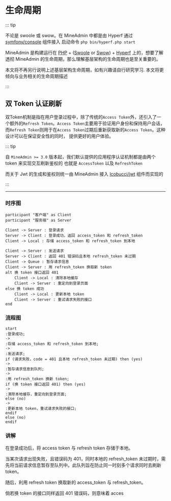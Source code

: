 # 生命周期

::: tip

不论是 swoole 或 swow。在 MineAdmin 中都是由 Hyperf 通过[symfony/console](https://github.com/symfony/console) 组件接入
启动命令 `php bin/hyperf.php start`

MineAdmin 是构建运行在 [PHP](https://php.net) + ([Swoole](https://swoole.com) or [Swow](https://github.com/swow/swow)) + [Hyperf](https://github.com/hyperf/hyperf)
上的，想要了解透彻 MineAdmin 的生命周期，那么理解基层架构的生命周期也是至关重要的。

本文将不再另行说明上述基层架构生命周期，如有兴趣请自行研究学习.
本文将更倾向与业务相关的生命周期描述

:::


## 双 Token 认证刷新

双Token机制是指在用户登录过程中，除了传统的`Access Token`外，还引入了一个额外的`Refresh Token`。`Access Token`主要用于验证用户身份和保持用户会话，
而`Refresh Token`则用于在`Access Token`过期后重新获取新的`Access Token`。这种设计可以在保证安全性的同时，
提供更好的用户体验。

::: tip

自 `MineAdmin >= 3.0` 版本起，我们默认提供的应用程序认证机制都是由两个 token 来实现交互刷新鉴权的
也就是 `AccessToken` 以及 `RefreshToken`

而关于 Jwt 的生成和鉴权则统一由 MineAdmin 接入 [lcobucci/jwt](https://github.com/lcobucci/jwt) 组件而实现的

:::

---

### 时序图

```plantuml
participant "客户端" as Client
participant "服务端" as Server

Client -> Server : 登录请求
Server -> Client : 登录成功，返回 access_token 和 refresh_token
Client -> Local : 存储 access_token 和 refresh_token 到本地

Client -> Server : 发送请求
Server -> Client : 返回 401 错误码且本地 refresh_token 未过期
Client -> Queue : 暂存请求信息
Client -> Server : 用 refresh_token 换取新 token
alt 换 token 接口返回 401
    Client -> Local : 清除本地缓存
    Client -> Server : 重定向到登录页面
else 换 token 成功
    Client -> Local : 更新本地 token
    Client -> Server : 重试请求失败的接口
end
```

### 流程图

```plantuml
start
:登录成功;
->
:存储 access_token 和 refresh_token 到本地;
->
:发送请求;
if (请求失败，code = 401 且本地 refresh_token 未过期) then (yes)
->
:暂存请求信息到队列;
->
:用 refresh_token 换新 token;
if (换 token 接口返回 401) then (yes)
->
:清除本地缓存，重定向到登录页面;
else (no)
->
:更新本地 token，重试请求失败的接口;
endif
else (no)
endif
```

### 讲解

在登录成功后，将 access token 与 refresh token 存储于本地。

当某次请求出现失败，且错误码为 401，同时本地的 refresh_token 未过期时，需先将当前请求信息暂存至队列中。此队列旨在防止同一时刻多个请求同时去刷新 token。

随后，利用 refresh token 换取新的 access_token 与 refresh_token。

倘若换 token 的接口同样返回 401 错误码，则意味着 acces